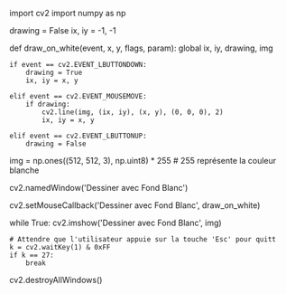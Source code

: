 import cv2
import numpy as np

drawing = False
ix, iy = -1, -1

def draw_on_white(event, x, y, flags, param):
    global ix, iy, drawing, img

    if event == cv2.EVENT_LBUTTONDOWN:
        drawing = True
        ix, iy = x, y

    elif event == cv2.EVENT_MOUSEMOVE:
        if drawing:
            cv2.line(img, (ix, iy), (x, y), (0, 0, 0), 2)
            ix, iy = x, y

    elif event == cv2.EVENT_LBUTTONUP:
        drawing = False

img = np.ones((512, 512, 3), np.uint8) * 255  # 255 représente la couleur blanche

cv2.namedWindow('Dessiner avec Fond Blanc')

cv2.setMouseCallback('Dessiner avec Fond Blanc', draw_on_white)

while True:
    cv2.imshow('Dessiner avec Fond Blanc', img)

    # Attendre que l'utilisateur appuie sur la touche 'Esc' pour quitt
    k = cv2.waitKey(1) & 0xFF
    if k == 27:
        break

cv2.destroyAllWindows()

